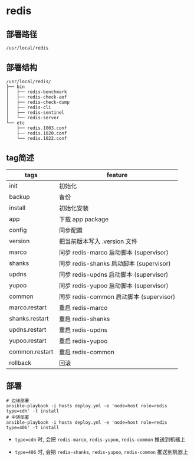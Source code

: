 # redis

## 部署路径
`/usr/local/redis`

## 部署结构
```
/usr/local/redis/
├── bin
│   ├── redis-benchmark
│   ├── redis-check-aof
│   ├── redis-check-dump
│   ├── redis-cli
│   ├── redis-sentinel
│   └── redis-server
└── etc
    ├── redis.1003.conf
    ├── redis.1020.conf
    └── redis.1022.conf
```

## tag简述

| tags           | feature                                 |
|----------------|-----------------------------------------|
| init           | 初始化                                  |
| backup         | 备份                                    |
| install        | 初始化安装                              |
| app            | 下载 app package                        |
| config         | 同步配置                                |
| version        | 把当前版本写入 .version 文件            |
| marco          | 同步 redis-marco 启动脚本 (supervisor)  |
| shanks         | 同步 redis-shanks 启动脚本 (supervisor) |
| updns          | 同步 redis-updns 启动脚本 (supervisor)  |
| yupoo          | 同步 redis-yupoo 启动脚本 (supervisor)  |
| common         | 同步 redis-common 启动脚本 (supervisor) |
| marco.restart  | 重启  redis-marco                       |
| shanks.restart | 重启  redis-shanks                      |
| updns.restart  | 重启  redis-updns                       |
| yupoo.restart  | 重启  redis-yupoo                       |
| common.restart | 重启  redis-common                      |
| rollback       | 回滚                                    |

## 部署


```
# 边缘部署
ansible-playbook -i hosts deploy.yml -e 'node=host role=redis type=cdn' -t install 
# 中转部署
ansible-playbook -i hosts deploy.yml -e 'node=host role=redis type=406' -t install 
```

- `type=cdn` 时, 会把 `redis-marco`, `redis-yupoo`, `redis-common` 推送到机器上

- `type=406` 时, 会把 `redis-shanks`, `redis-yupoo`, `redis-common` 推送到机器上



